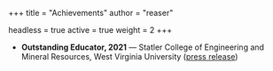+++
title = "Achievements"
author = "reaser"

headless = true
active = true
weight = 2
+++

+ **Outstanding Educator, 2021** — Statler College of Engineering and Mineral Resources, West Virginia University ([press release](https://media.statler.wvu.edu/news/2021/04/09/teaching-research-and-advising-awards-announced-in-wvu-s-statler-college))
